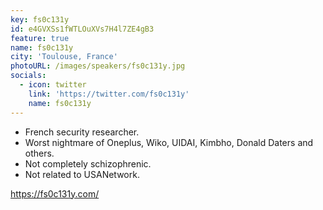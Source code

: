 ```yaml
---
key: fs0c131y
id: e4GVXSs1fWTLOuXVs7H4l7ZE4gB3
feature: true
name: fs0c131y
city: 'Toulouse, France'
photoURL: /images/speakers/fs0c131y.jpg
socials:
  - icon: twitter
    link: 'https://twitter.com/fs0c131y'
    name: fs0c131y
---
```

- French security researcher.
- Worst nightmare of Oneplus, Wiko, UIDAI, Kimbho, Donald Daters and others.
- Not completely schizophrenic.
- Not related to USANetwork.

<https://fs0c131y.com/>